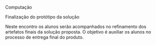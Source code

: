 Computação	

Finalização do protótipo da solução	

Neste encontro os alunos serão acompanhados no refinamento dos artefatos finais da solução proposta. O objetivo é auxiliar os alunos no processo de entrega final do produto.